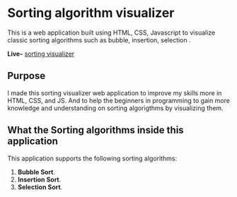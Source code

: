 # Sorting algorithm visualizer

This is a web application built using HTML, CSS, Javascript to visualize classic sorting algorithms such as bubble, insertion, selection .

**Live-** [sorting visualizer](https://ankit-dubey123.github.io/Sorting-Visualizer/)
## Purpose

I made this sorting visualizer web application to improve my skills more in
HTML, CSS, and JS. And to help the beginners in programming to gain more knowledge and understanding on sorting algorigthms by visualizing them.

## What the Sorting algorithms inside this application

This application supports the following sorting algorithms:

1. **Bubble Sort**.
2. **Insertion Sort**.
3. **Selection Sort**.
